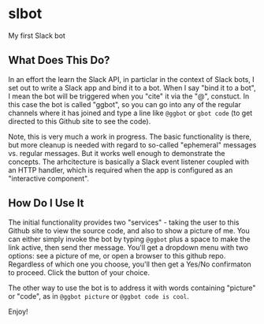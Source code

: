 # slbot
My first Slack bot

## What Does This Do?
In an effort the learn the Slack API, in particlar in the context of Slack bots, I set out to write a Slack app and bind it to a bot.  When I say "bind it to a bot", I mean the bot will be triggered when you "cite" it via the "@", constuct.  In this case the bot is called "ggbot", so you can go into any of the regular channels where it has joined and type a line like ```@ggbot``` or ```gbot code``` (to get directed to this Github site to see the code).

Note, this is very much a work in progress.  The basic functionality is there, but more cleanup is needed with regard to so-called "ephemeral" messages vs. regular messages.  But it works well enough to demonstrate the concepts.
The arhcitecture is basically a Slack event listener coupled with an HTTP handler, which is required when the app is configured as an "interactive component".

## How Do I Use It
The initial functionality provides two "services" - taking the user to this Github site to view the source code, and also to show a picture of me.  You can either simply invoke the bot by typing `@ggbot` plus a space to make the link active, then send ther message.  You'll get a dropdown menu with two options: see a picture of me, or open a browser to this github repo.  Regardless of which one you choose, you'll then get a Yes/No confirmaton to proceed.  Click the button of your choice.

The other way to use the bot is to address it with words containing "picture" or "code", as in `@ggbot picture` or `@ggbot code is cool`.

Enjoy!
